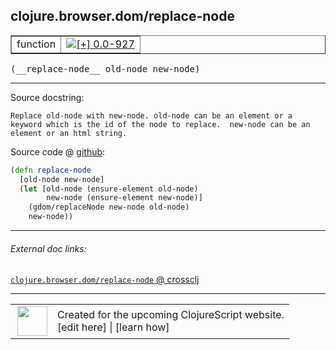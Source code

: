 ## clojure.browser.dom/replace-node



 <table border="1">
<tr>
<td>function</td>
<td><a href="https://github.com/cljsinfo/cljs-api-docs/tree/0.0-927"><img valign="middle" alt="[+] 0.0-927" title="Added in 0.0-927" src="https://img.shields.io/badge/+-0.0--927-lightgrey.svg"></a> </td>
</tr>
</table>


 <samp>
(__replace-node__ old-node new-node)<br>
</samp>

---





Source docstring:

```
Replace old-node with new-node. old-node can be an element or a
keyword which is the id of the node to replace.  new-node can be an
element or an html string.
```


Source code @ [github](https://github.com/clojure/clojurescript/blob/r1006/src/cljs/clojure/browser/dom.cljs#L112-L120):

```clj
(defn replace-node
  [old-node new-node]
  (let [old-node (ensure-element old-node)
        new-node (ensure-element new-node)]
    (gdom/replaceNode new-node old-node)
    new-node))
```

<!--
Repo - tag - source tree - lines:

 <pre>
clojurescript @ r1006
└── src
    └── cljs
        └── clojure
            └── browser
                └── <ins>[dom.cljs:112-120](https://github.com/clojure/clojurescript/blob/r1006/src/cljs/clojure/browser/dom.cljs#L112-L120)</ins>
</pre>

-->

---



###### External doc links:

[`clojure.browser.dom/replace-node` @ crossclj](http://crossclj.info/fun/clojure.browser.dom.cljs/replace-node.html)<br>

---

 <table>
<tr><td>
<img valign="middle" align="right" width="48px" src="http://i.imgur.com/Hi20huC.png">
</td><td>
Created for the upcoming ClojureScript website.<br>
[edit here] | [learn how]
</td></tr></table>

[edit here]:https://github.com/cljsinfo/cljs-api-docs/blob/master/cljsdoc/clojure.browser.dom/replace-node.cljsdoc
[learn how]:https://github.com/cljsinfo/cljs-api-docs/wiki/cljsdoc-files

<!--

This information was too distracting to show to readers, but I'll leave it
commented here since it is helpful to:

- pretty-print the data used to generate this document
- and show how to retrieve that data



The API data for this symbol:

```clj
{:ns "clojure.browser.dom",
 :name "replace-node",
 :signature ["[old-node new-node]"],
 :history [["+" "0.0-927"]],
 :type "function",
 :full-name-encode "clojure.browser.dom/replace-node",
 :source {:code "(defn replace-node\n  [old-node new-node]\n  (let [old-node (ensure-element old-node)\n        new-node (ensure-element new-node)]\n    (gdom/replaceNode new-node old-node)\n    new-node))",
          :title "Source code",
          :repo "clojurescript",
          :tag "r1006",
          :filename "src/cljs/clojure/browser/dom.cljs",
          :lines [112 120]},
 :full-name "clojure.browser.dom/replace-node",
 :docstring "Replace old-node with new-node. old-node can be an element or a\nkeyword which is the id of the node to replace.  new-node can be an\nelement or an html string."}

```

Retrieve the API data for this symbol:

```clj
;; from Clojure REPL
(require '[clojure.edn :as edn])
(-> (slurp "https://raw.githubusercontent.com/cljsinfo/cljs-api-docs/catalog/cljs-api.edn")
    (edn/read-string)
    (get-in [:symbols "clojure.browser.dom/replace-node"]))
```

-->
